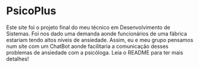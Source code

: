 # PsicoPlus
Este site foi o projeto final do meu técnico em Desenvolvimento de Sistemas. Foi nos dado uma demanda aonde funcionários de uma fábrica estariam tendo altos níveis de ansiedade. Assim, eu e meu grupo pensamos num site com um ChatBot aonde facilitaria a comunicação desses problemas de ansiedade com a psicóloga. Leia o README para ter mais detalhes!
